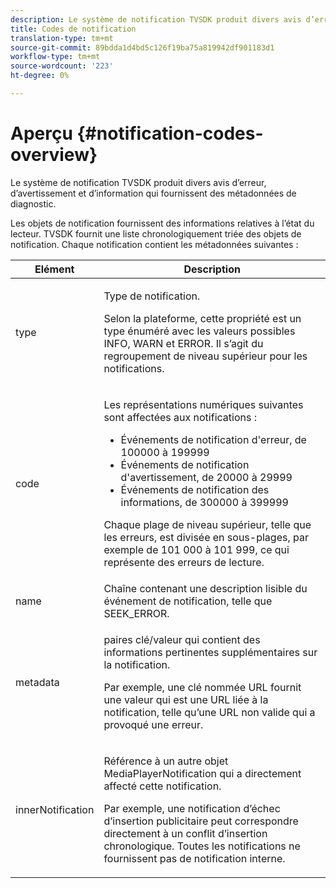 ```yaml
---
description: Le système de notification TVSDK produit divers avis d’erreur, d’avertissement et d’information qui fournissent des métadonnées de diagnostic.
title: Codes de notification
translation-type: tm+mt
source-git-commit: 89bdda1d4bd5c126f19ba75a819942df901183d1
workflow-type: tm+mt
source-wordcount: '223'
ht-degree: 0%

---
```



# Aperçu {#notification-codes-overview}

Le système de notification TVSDK produit divers avis d’erreur, d’avertissement et d’information qui fournissent des métadonnées de diagnostic.

Les objets de notification fournissent des informations relatives à l’état du lecteur. TVSDK fournit une liste chronologiquement triée des objets de notification. Chaque notification contient les métadonnées suivantes :

<table frame="all" colsep="1" rowsep="1" id="table_1A32EFFE1834438D8261886EC9D7250D"> 
 <thead> 
  <tr rowsep="1"> 
   <th colname="1" class="entry"> Elément </th> 
   <th colname="2" class="entry"> Description </th> 
  </tr> 
 </thead>
 <tbody> 
  <tr rowsep="1"> 
   <td colname="1"><span class="codeph"> type</span> </td> 
   <td colname="2"> <p>Type de notification. </p> <p>Selon la plateforme, cette propriété est un type énuméré avec les valeurs possibles INFO, WARN et ERROR. Il s’agit du regroupement de niveau supérieur pour les notifications. </p> </td> 
  </tr> 
  <tr rowsep="1"> 
   <td colname="1"> <span class="codeph"> code</span> </td> 
   <td colname="2"> <p>Les représentations numériques suivantes sont affectées aux notifications : 
     <ul id="ul_A86BF89D6B3B410E81FAD718D3C4A9F0"> 
      <li id="li_8180972D704C40098723734DD4B45643">Événements de notification d'erreur, de 100000 à 199999 </li> 
      <li id="li_0EC29EA5F0034E5EBFEF8E68A6498D39">Événements de notification d'avertissement, de 20000 à 29999 </li> 
      <li id="li_189A53D3D7EF4960A521AB04D00DCF70">Événements de notification des informations, de 300000 à 399999 </li> 
     </ul> </p> <p>Chaque plage de niveau supérieur, telle que les erreurs, est divisée en sous-plages, par exemple de 101 000 à 101 999, ce qui représente des erreurs de lecture. </p> </td> 
  </tr> 
  <tr rowsep="1"> 
   <td colname="1"><span class="codeph"> name</span> </td> 
   <td colname="2">Chaîne contenant une description lisible du événement de notification, telle que <span class="codeph"> SEEK_ERROR</span>. </td> 
  </tr> 
  <tr rowsep="1"> 
   <td colname="1"><span class="codeph"> metadata</span> </td> 
   <td colname="2"> <p>paires clé/valeur qui contient des informations pertinentes supplémentaires sur la notification. </p> <p>Par exemple, une clé nommée <span class="codeph"> URL</span> fournit une valeur qui est une URL liée à la notification, telle qu’une URL non valide qui a provoqué une erreur. </p> </td> 
  </tr> 
  <tr rowsep="0"> 
   <td colname="1"><span class="codeph"> innerNotification</span> </td> 
   <td colname="2"> <p>Référence à un autre objet <span class="codeph"> MediaPlayerNotification</span> qui a directement affecté cette notification. </p> <p>Par exemple, une notification d’échec d’insertion publicitaire peut correspondre directement à un conflit d’insertion chronologique. Toutes les notifications ne fournissent pas de notification interne. </p> </td> 
  </tr> 
 </tbody> 
</table>

